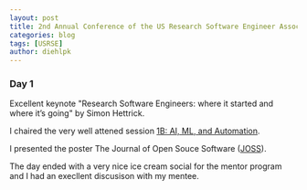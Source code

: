 ```yaml
---
layout: post
title: 2nd Annual Conference of the US Research Software Engineer Association
categories: blog
tags: [USRSE]
author: diehlpk
---
```


### Day 1

Excellent keynote "Research Software Engineers: where it started and where it’s going" by Simon Hettrick.

I chaired the very well attened session [1B: AI, ML, and Automation](https://us-rse.org/usrse24/program/sessions/). 

I presented the poster The Journal of Open Souce Software ([JOSS](https://zenodo.org/records/13942443)).

The day ended with a very nice ice cream social for the mentor program and I had an execllent discusison with my mentee.

